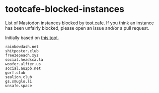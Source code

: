 # tootcafe-blocked-instances

List of Mastodon instances blocked by [toot.cafe](https://toot.cafe). If you think an instance has been unfairly blocked, please open an issue and/or a pull request.

Initially based on [this toot](https://toot.cat/users/polymerwitch/updates/556).

```
rainbowdash.net
shitposter.club
freezepeach.xyz
social.headsca.la
woofer.alfter.us
social.au2pb.net
gorf.club
sealion.club
gs.smuglo.li
unsafe.space
```
